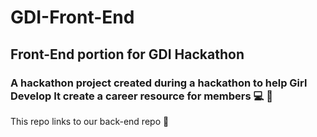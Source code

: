 # GDI-Front-End

## Front-End portion for GDI Hackathon 

### A hackathon project created during a hackathon to help Girl Develop It create a career resource for members 💻 👧
 
This repo links to our back-end repo 🦖
